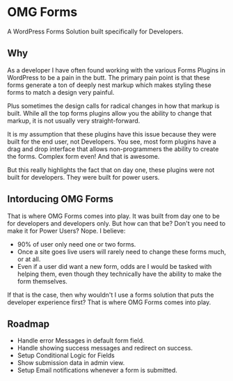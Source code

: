 # OMG Forms

A WordPress Forms Solution built specifically for Developers.

## Why
As a developer I have often found working with the various Forms Plugins in WordPress to be a pain in the butt. The primary pain point is that these forms generate a ton of deeply nest markup which makes styling these forms to match a design very painful.

Plus sometimes the design calls for radical changes in how that markup is built. While all the top forms plugins allow you the ability to change that markup, it is not usually very straight-forward. 

It is my assumption that these plugins have this issue because they were built for the end user, not Developers. You see, most form plugins have a drag and drop interface that allows non-programmers the ability to create the forms. Complex form even! And that is awesome.

But this really highlights the fact that on day one, these plugins were not built for developers. They were built for power users.

## Intorducing OMG Forms
That is where OMG Forms comes into play. It was built from day one to be for developers and developers only. But how can that be? Don't you need to make it for Power Users? Nope. 
I believe:
  - 90% of user only need one or two forms.
  - Once a site goes live users will rarely need to change these forms much, or at all.
  - Even if a user did want a new form, odds are I would be tasked with helping them, even though they technically have the ability to make the form themselves.

If that is the case, then why wouldn't I use a forms solution that puts the developer experience first? That is where OMG Forms comes into play.

## Roadmap
  - Handle error Messages in default form field.
  - Handle showing success messages and redirect on success.
  - Setup Conditional Logic for Fields
  - Show submission data in admin view.
  - Setup Email notifications whenever a form is submitted.

